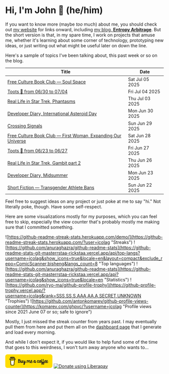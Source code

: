 # Hi, I'm John 👋 (he/him)

If you want to know more (maybe *too* much) about me, you should check out [my website](https://john.colagioia.net/) for links onward, including [my blog, **Entropy Arbitrage**](https://john.colagioia.net/blog).  But the short version is that, in my spare time, I work on projects that amuse me, whether it's learning about some corner of technology, prototyping new ideas, or just writing out what might be useful later on down the line.

Here's a sample of topics I've been talking about, this past week or so on the blog.

|Title|Date|
|-----|-------|
|[Free Culture Book Club — Soul Space](https://john.colagioia.net/blog/2025/07/05/soul-space.html)|Sat Jul 05 2025|
|[Toots 🦣 from 06/30 to 07/04](https://john.colagioia.net/blog/2025/07/04/week.html)|Fri Jul 04 2025|
|[Real Life in Star Trek, Phantasms](https://john.colagioia.net/blog/2025/07/03/phantasms.html)|Thu Jul 03 2025|
|[Developer Diary, International Asteroid Day](https://john.colagioia.net/blog/2025/06/30/asteroid.html)|Mon Jun 30 2025|
|[Crossing Signals](https://john.colagioia.net/blog/2025/06/29/signal-change.html)|Sun Jun 29 2025|
|[Free Culture Book Club — First Woman, Expanding Our Universe](https://john.colagioia.net/blog/2025/06/28/first-woman-2.html)|Sat Jun 28 2025|
|[Toots 🦣 from 06/23 to 06/27](https://john.colagioia.net/blog/2025/06/27/week.html)|Fri Jun 27 2025|
|[Real Life in Star Trek, Gambit part 2](https://john.colagioia.net/blog/2025/06/26/gambit-part-2.html)|Thu Jun 26 2025|
|[Developer Diary, Midsummer](https://john.colagioia.net/blog/2025/06/23/midsummer.html)|Mon Jun 23 2025|
|[Short Fiction — Transgender Athlete Bans](https://john.colagioia.net/blog/2025/06/22/title-ix-hope.html)|Sun Jun 22 2025|

Feel free to suggest ideas on any project or just poke at me to say "hi." Not literally poke, though. Have some self-respect.

Here are some visualizations mostly for my purposes, which you can feel free to skip, especially the view counter that's probably mostly me making sure that I committed something.

![https://github-readme-streak-stats.herokuapp.com/demo/](https://github-readme-streak-stats.herokuapp.com/?user=jcolag "Streaks")
![https://github.com/anuraghazra/github-readme-stats](https://github-readme-stats-git-masterrstaa-rickstaa.vercel.app/api/top-langs?username=jcolag&show_icons=true&locale=en&layout=compact&exclude_repo=ComicScanner,bisheng&langs_count=8 "Top languages")
![https://github.com/anuraghazra/github-readme-stats](https://github-readme-stats-git-masterrstaa-rickstaa.vercel.app/api?username=jcolag&show_icons=true&locale=en "Statistics")
![https://github.com/ryo-ma/github-profile-trophy](https://github-profile-trophy.vercel.app/?username=jcolag&rank=SSS,SS,S,AAA,AA,A,SECRET,UNKNOWN "Trophies")
![https://github.com/antonkomarev/github-profile-views-counter](https://komarev.com/ghpvc/?username=jcolag "Profile views since 2021 June 07 or so; safe to ignore")

Mostly, I just missed the streak counter from years past.  I may eventually pull them from here and put them all on the [dashboard page](https://github.com/jcolag/dash) that I generate and load every morning.

And while I don't expect it, if you would like to help fund some of the time that goes to this weirdness, I won't turn away anyone who wants to...

[<img src="images/default-yellow.png" alt="Buy Me a Coffee" width="150px"/>](https://www.buymeacoffee.com/jcolag)
<a href="https://liberapay.com/jcolag/donate"><img alt="Donate using Liberapay" src="https://liberapay.com/assets/widgets/donate.svg"></a>
